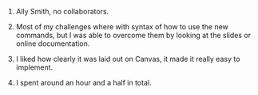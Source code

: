 1. Ally Smith, no collaborators.

2. Most of my challenges where with syntax of how to use the new commands, but I
   was able to overcome them by looking at the slides or online documentation.

3. I liked how clearly it was laid out on Canvas, it made it really easy to
   implement.

4. I spent around an hour and a half in total.
